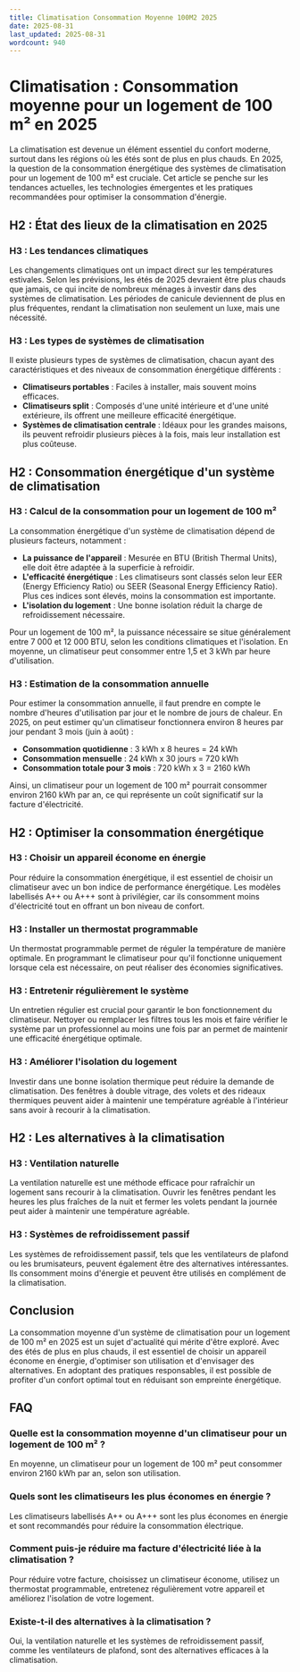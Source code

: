 ```yaml
---
title: Climatisation Consommation Moyenne 100M2 2025
date: 2025-08-31
last_updated: 2025-08-31
wordcount: 940
---
```


# Climatisation : Consommation moyenne pour un logement de 100 m² en 2025

La climatisation est devenue un élément essentiel du confort moderne, surtout dans les régions où les étés sont de plus en plus chauds. En 2025, la question de la consommation énergétique des systèmes de climatisation pour un logement de 100 m² est cruciale. Cet article se penche sur les tendances actuelles, les technologies émergentes et les pratiques recommandées pour optimiser la consommation d'énergie.

## H2 : État des lieux de la climatisation en 2025

### H3 : Les tendances climatiques

Les changements climatiques ont un impact direct sur les températures estivales. Selon les prévisions, les étés de 2025 devraient être plus chauds que jamais, ce qui incite de nombreux ménages à investir dans des systèmes de climatisation. Les périodes de canicule deviennent de plus en plus fréquentes, rendant la climatisation non seulement un luxe, mais une nécessité.

### H3 : Les types de systèmes de climatisation

Il existe plusieurs types de systèmes de climatisation, chacun ayant des caractéristiques et des niveaux de consommation énergétique différents :

- **Climatiseurs portables** : Faciles à installer, mais souvent moins efficaces.
- **Climatiseurs split** : Composés d'une unité intérieure et d'une unité extérieure, ils offrent une meilleure efficacité énergétique.
- **Systèmes de climatisation centrale** : Idéaux pour les grandes maisons, ils peuvent refroidir plusieurs pièces à la fois, mais leur installation est plus coûteuse.

## H2 : Consommation énergétique d'un système de climatisation

### H3 : Calcul de la consommation pour un logement de 100 m²

La consommation énergétique d'un système de climatisation dépend de plusieurs facteurs, notamment :

- **La puissance de l'appareil** : Mesurée en BTU (British Thermal Units), elle doit être adaptée à la superficie à refroidir.
- **L'efficacité énergétique** : Les climatiseurs sont classés selon leur EER (Energy Efficiency Ratio) ou SEER (Seasonal Energy Efficiency Ratio). Plus ces indices sont élevés, moins la consommation est importante.
- **L'isolation du logement** : Une bonne isolation réduit la charge de refroidissement nécessaire.

Pour un logement de 100 m², la puissance nécessaire se situe généralement entre 7 000 et 12 000 BTU, selon les conditions climatiques et l'isolation. En moyenne, un climatiseur peut consommer entre 1,5 et 3 kWh par heure d'utilisation.

### H3 : Estimation de la consommation annuelle

Pour estimer la consommation annuelle, il faut prendre en compte le nombre d'heures d'utilisation par jour et le nombre de jours de chaleur. En 2025, on peut estimer qu'un climatiseur fonctionnera environ 8 heures par jour pendant 3 mois (juin à août) :

- **Consommation quotidienne** : 3 kWh x 8 heures = 24 kWh
- **Consommation mensuelle** : 24 kWh x 30 jours = 720 kWh
- **Consommation totale pour 3 mois** : 720 kWh x 3 = 2160 kWh

Ainsi, un climatiseur pour un logement de 100 m² pourrait consommer environ 2160 kWh par an, ce qui représente un coût significatif sur la facture d'électricité.

## H2 : Optimiser la consommation énergétique

### H3 : Choisir un appareil économe en énergie

Pour réduire la consommation énergétique, il est essentiel de choisir un climatiseur avec un bon indice de performance énergétique. Les modèles labellisés A++ ou A+++ sont à privilégier, car ils consomment moins d'électricité tout en offrant un bon niveau de confort.

### H3 : Installer un thermostat programmable

Un thermostat programmable permet de réguler la température de manière optimale. En programmant le climatiseur pour qu'il fonctionne uniquement lorsque cela est nécessaire, on peut réaliser des économies significatives.

### H3 : Entretenir régulièrement le système

Un entretien régulier est crucial pour garantir le bon fonctionnement du climatiseur. Nettoyer ou remplacer les filtres tous les mois et faire vérifier le système par un professionnel au moins une fois par an permet de maintenir une efficacité énergétique optimale.

### H3 : Améliorer l'isolation du logement

Investir dans une bonne isolation thermique peut réduire la demande de climatisation. Des fenêtres à double vitrage, des volets et des rideaux thermiques peuvent aider à maintenir une température agréable à l'intérieur sans avoir à recourir à la climatisation.

## H2 : Les alternatives à la climatisation

### H3 : Ventilation naturelle

La ventilation naturelle est une méthode efficace pour rafraîchir un logement sans recourir à la climatisation. Ouvrir les fenêtres pendant les heures les plus fraîches de la nuit et fermer les volets pendant la journée peut aider à maintenir une température agréable.

### H3 : Systèmes de refroidissement passif

Les systèmes de refroidissement passif, tels que les ventilateurs de plafond ou les brumisateurs, peuvent également être des alternatives intéressantes. Ils consomment moins d'énergie et peuvent être utilisés en complément de la climatisation.

## Conclusion

La consommation moyenne d'un système de climatisation pour un logement de 100 m² en 2025 est un sujet d'actualité qui mérite d'être exploré. Avec des étés de plus en plus chauds, il est essentiel de choisir un appareil économe en énergie, d'optimiser son utilisation et d'envisager des alternatives. En adoptant des pratiques responsables, il est possible de profiter d'un confort optimal tout en réduisant son empreinte énergétique.

## FAQ

### Quelle est la consommation moyenne d'un climatiseur pour un logement de 100 m² ?

En moyenne, un climatiseur pour un logement de 100 m² peut consommer environ 2160 kWh par an, selon son utilisation.

### Quels sont les climatiseurs les plus économes en énergie ?

Les climatiseurs labellisés A++ ou A+++ sont les plus économes en énergie et sont recommandés pour réduire la consommation électrique.

### Comment puis-je réduire ma facture d'électricité liée à la climatisation ?

Pour réduire votre facture, choisissez un climatiseur économe, utilisez un thermostat programmable, entretenez régulièrement votre appareil et améliorez l'isolation de votre logement.

### Existe-t-il des alternatives à la climatisation ?

Oui, la ventilation naturelle et les systèmes de refroidissement passif, comme les ventilateurs de plafond, sont des alternatives efficaces à la climatisation.